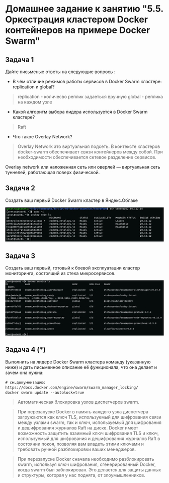 # Домашнее задание к занятию "5.5. Оркестрация кластером Docker контейнеров на примере Docker Swarm"



## Задача 1

Дайте письменые ответы на следующие вопросы:

- В чём отличие режимов работы сервисов в Docker Swarm кластере: replication и global?

>replication - количесво реплик задаеться вручную
>global - реплика на каждом узле
- Какой алгоритм выбора лидера используется в Docker Swarm кластере?
>Raft
- Что такое Overlay Network?
>Overlay Network это виртуальная подсеть. В контексте кластеров docker-swarm обеспечивает связи контейнеров между собой.
>При необходимости обеспечивается сетевое разделение сервисов.

Overlay network или наложенная сеть или оверлей — виртуальная сеть туннелей, работающая поверх физической.
## Задача 2

Создать ваш первый Docker Swarm кластер в Яндекс.Облаке

![2](img/2.JPG)

## Задача 3

Создать ваш первый, готовый к боевой эксплуатации кластер мониторинга, состоящий из стека микросервисов.

![3](img/3.JPG)

## Задача 4 (*)

Выполнить на лидере Docker Swarm кластера команду (указанную ниже) и дать письменное описание её функционала, что она делает и зачем она нужна:
```
# см.документацию: https://docs.docker.com/engine/swarm/swarm_manager_locking/
docker swarm update --autolock=true
```
>Автоматическая блокировка узлов диспетчеров swarm. 

>При перезапуске Docker в память каждого узла диспетчера загружаются как ключ TLS, используемый для шифрования связи между узлами
>swarm, так и ключ, используемый для шифрования и дешифрования журналов Raft на диске. Docker имеет возможность защитить взаимный
>ключ шифрования TLS и ключ, используемый для шифрования и дешифрования журналов Raft в состоянии покоя, позволяя вам владеть этими
>ключами и требовать ручной разблокировки ваших менеджеров. 

>При перезапуске Docker сначала необходимо разблокировать swarm, используя ключ шифрования, сгенерированный Docker, когда swarm был заблокирован.
>Это делается для защиты данных и структуры, которая у нас поднята, от злоумышленников.